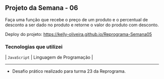 ## Projeto da Semana - 06

 <p>
Faça uma função que recebe o preço de um produto e o percentual de desconto a ser dado no produto e retorne o valor do produto com desconto.
   
  Deploy do projeto: https://kelly-oliveira.github.io/Reprograma-Semana05
</p>


###  Tecnologias que utilizei
  
  | `JavaScript` | Linguagem de Programação  |

<hr />

- Desafio prático realizado para turma 23 da Reprograma.
